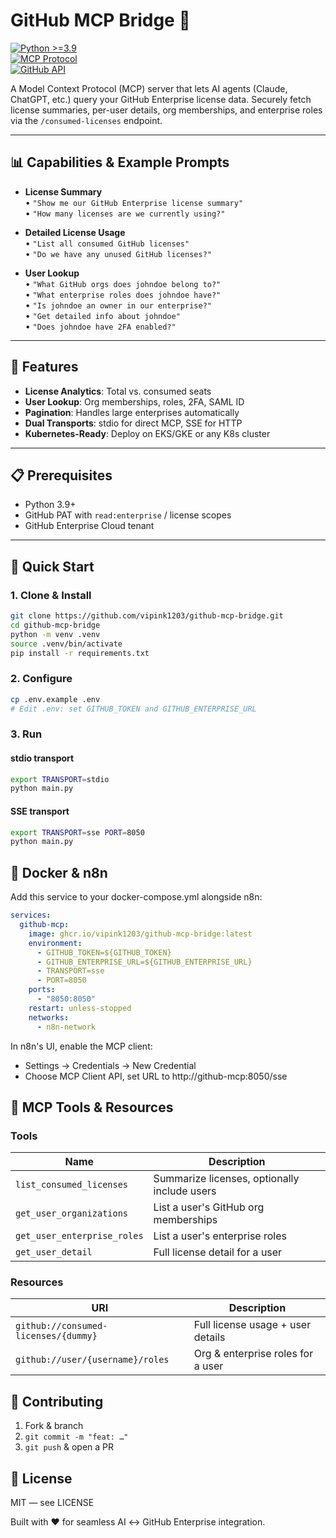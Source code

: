 # GitHub MCP Bridge 🌉
[![Python >=3.9](https://img.shields.io/badge/python-3.9%2B-blue)](https://www.python.org/downloads/)  
[![MCP Protocol](https://img.shields.io/badge/MCP-Protocol-purple)](https://github.com/modelcontextprotocol/python-sdk)  
[![GitHub API](https://img.shields.io/badge/GitHub-API-black)](https://docs.github.com/en/rest)

A Model Context Protocol (MCP) server that lets AI agents (Claude, ChatGPT, etc.) query your GitHub Enterprise license data. Securely fetch license summaries, per-user details, org memberships, and enterprise roles via the `/consumed-licenses` endpoint.

---

## 📊 Capabilities & Example Prompts

- **License Summary**  
  • `"Show me our GitHub Enterprise license summary"`  
  • `"How many licenses are we currently using?"`

- **Detailed License Usage**  
  • `"List all consumed GitHub licenses"`  
  • `"Do we have any unused GitHub licenses?"`

- **User Lookup**  
  • `"What GitHub orgs does johndoe belong to?"`  
  • `"What enterprise roles does johndoe have?"`  
  • `"Is johndoe an owner in our enterprise?"`  
  • `"Get detailed info about johndoe"`  
  • `"Does johndoe have 2FA enabled?"`  

---

## 🌟 Features

- **License Analytics**: Total vs. consumed seats  
- **User Lookup**: Org memberships, roles, 2FA, SAML ID  
- **Pagination**: Handles large enterprises automatically  
- **Dual Transports**: stdio for direct MCP, SSE for HTTP  
- **Kubernetes-Ready**: Deploy on EKS/GKE or any K8s cluster  

---

## 📋 Prerequisites

- Python 3.9+  
- GitHub PAT with `read:enterprise` / license scopes  
- GitHub Enterprise Cloud tenant  

---

## 🚀 Quick Start

### 1. Clone & Install
```bash
git clone https://github.com/vipink1203/github-mcp-bridge.git
cd github-mcp-bridge
python -m venv .venv
source .venv/bin/activate
pip install -r requirements.txt
```

### 2. Configure
```bash
cp .env.example .env
# Edit .env: set GITHUB_TOKEN and GITHUB_ENTERPRISE_URL
```

### 3. Run

#### stdio transport
```bash
export TRANSPORT=stdio
python main.py
```

#### SSE transport
```bash
export TRANSPORT=sse PORT=8050
python main.py
```

## 🐳 Docker & n8n

Add this service to your docker-compose.yml alongside n8n:

```yaml
services:
  github-mcp:
    image: ghcr.io/vipink1203/github-mcp-bridge:latest
    environment:
      - GITHUB_TOKEN=${GITHUB_TOKEN}
      - GITHUB_ENTERPRISE_URL=${GITHUB_ENTERPRISE_URL}
      - TRANSPORT=sse
      - PORT=8050
    ports:
      - "8050:8050"
    restart: unless-stopped
    networks:
      - n8n-network
```

In n8n's UI, enable the MCP client:
- Settings → Credentials → New Credential
- Choose MCP Client API, set URL to http://github-mcp:8050/sse

## 🔌 MCP Tools & Resources

### Tools

| Name | Description |
|------|-------------|
| `list_consumed_licenses` | Summarize licenses, optionally include users |
| `get_user_organizations` | List a user's GitHub org memberships |
| `get_user_enterprise_roles` | List a user's enterprise roles |
| `get_user_detail` | Full license detail for a user |

### Resources

| URI | Description |
|-----|-------------|
| `github://consumed-licenses/{dummy}` | Full license usage + user details |
| `github://user/{username}/roles` | Org & enterprise roles for a user |

## 🤝 Contributing

1. Fork & branch
2. `git commit -m "feat: …"`
3. `git push` & open a PR

## 📜 License

MIT — see LICENSE

Built with ❤️ for seamless AI ↔️ GitHub Enterprise integration.
